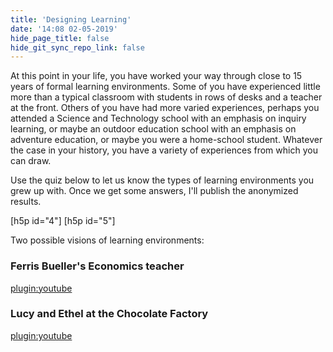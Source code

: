```yaml
---
title: 'Designing Learning'
date: '14:08 02-05-2019'
hide_page_title: false
hide_git_sync_repo_link: false
---
```


At this point in your life, you have worked your way through close to 15 years of formal learning environments. Some of you have experienced little more than a typical classroom with students in rows of desks and a teacher at the front. Others of you have had more varied experiences, perhaps you attended a Science and Technology school with an emphasis on inquiry learning, or maybe an outdoor education school with an emphasis on adventure education, or maybe you were a home-school student. Whatever the case in your history, you have a variety of experiences from which you can draw.

Use the quiz below to let us know the types of learning environments you grew up with. Once we get some answers, I'll publish the anonymized results.

[h5p id="4"]
[h5p id="5"]

Two possible visions of learning environments:

### Ferris Bueller's Economics teacher

[plugin:youtube](https://www.youtube.com/watch?v=uhiCFdWeQfA)

### Lucy and Ethel at the Chocolate Factory

[plugin:youtube](https://www.youtube.com/watch?v=8NPzLBSBzPI)
